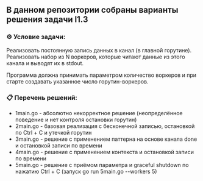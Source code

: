 ## В данном репозитории собраны варианты решения задачи l1.3  

### ⚙️ Условие задачи:  

Реализовать постоянную запись данных в канал (в главной горутине). Реализовать набор из N воркеров, которые читают данные из этого канала и выводят их в stdout.

Программа должна принимать параметром количество воркеров и при старте создавать указанное число горутин-воркеров. 

### 📋 Перечень решений:

- 1main.go - абсолютно некорректное решение (неопределённое поведение и нет контроля остановки горутин)
- 2main.go - базовая реализация с бесконечной записью, остановкой по Ctrl + C и утечкой горутин
- 3main.go - решение с применением паттерна на основе канала done и остановкой записи по времени
- 4main.go - решение с применением контекста и остановкой записи по времени
- 5main.go - решение с приёмом параметра и graceful shutdown по нажатию Ctrl + C (запуск go run 5main.go --workers 5)
